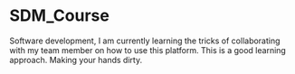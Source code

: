 # SDM_Course
Software development,
I am currently learning the tricks of collaborating with my team member on how to use this platform. This is a good learning approach. Making your hands dirty. 
